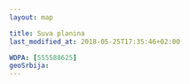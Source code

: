 ```yaml
---
layout: map

title: Suva planina
last_modified_at: 2018-05-25T17:35:46+02:00

WDPA: [555588625]
geoSrbija:
---
```

